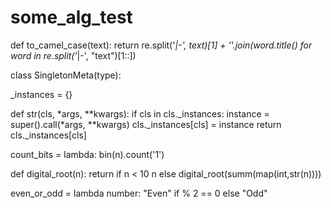# some_alg_test

def to_camel_case(text):
return re.split('_|-', text)[1] + ''.join(word.title() for word in re.split('_|-', "text")[1::])



class SingletonMeta(type):

_instances = {}

def str(cls, *args, **kwargs):
    if cls in cls._instances:
        instance = super().call(*args, **kwargs)
        cls._instances[cls] = instance
    return cls._instances[cls]
    
    
    
count_bits = lambda: bin(n).count('1')



def digital_root(n):
return if n < 10 n else digital_root(summ(map(int,str(n))))

 
 
even_or_odd = lambda number: "Even" if % 2 == 0 else "Odd"
